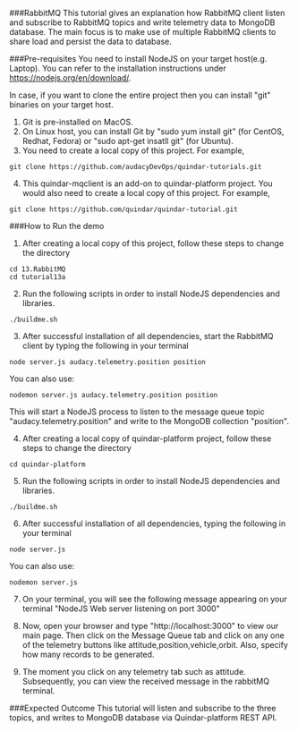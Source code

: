 ###RabbitMQ
This tutorial gives an explanation how RabbitMQ client listen and subscribe to RabbitMQ topics and write telemetry data to MongoDB database. The main focus is to make use of multiple RabbitMQ clients to share load and persist the data to database.

###Pre-requisites
You need to install NodeJS on your target host(e.g. Laptop). You can refer to the installation instructions under https://nodejs.org/en/download/.

In case, if you want to clone the entire project then you can install "git" binaries on your target host.

1. Git is pre-installed on MacOS.
2. On Linux host, you can install Git by "sudo yum install git" (for CentOS, Redhat, Fedora) or "sudo apt-get insatll git" (for Ubuntu).
3. You need to create a local copy of this project. For example,

```
git clone https://github.com/audacyDevOps/quindar-tutorials.git
 ```
4. This quindar-mqclient is an add-on to quindar-platform project. You would also need to create a local copy of this project. For example,

```
git clone https://github.com/quindar/quindar-tutorial.git

```


###How to Run the demo
1. After creating a local copy of this project, follow these steps to change the directory

```
cd 13.RabbitMQ
cd tutorial13a
```

2. Run the following scripts in order to install NodeJS dependencies and libraries.

```
./buildme.sh

```

3. After successful installation of all dependencies, start the RabbitMQ client by typing the following in your terminal

```
node server.js audacy.telemetry.position position

```
You can also use:

```
nodemon server.js audacy.telemetry.position position

```
This will start a NodeJS process to listen to the message queue topic "audacy.telemetry.position" and write to the MongoDB collection "position".

4. After creating a local copy of quindar-platform project, follow these steps to change the directory

```
cd quindar-platform
```

5. Run the following scripts in order to install NodeJS dependencies and libraries.

```
./buildme.sh

```

6. After successful installation of all dependencies, typing the following in your terminal

```
node server.js
```
You can also use:

```
nodemon server.js

```
7. On your terminal, you will see the following message appearing on your terminal "NodeJS Web server listening on port 3000"

8. Now, open your browser and type "http://localhost:3000" to view our main page. Then click on the Message Queue tab and click on any one of the telemetry buttons like attitude,position,vehicle,orbit. Also, specify how many records to be generated.

9. The moment you click on any telemetry tab such as attitude. Subsequently, you can view the received message in the rabbitMQ terminal.


###Expected Outcome
This tutorial will listen and subscribe to the three topics, and writes to MongoDB database via Quindar-platform REST API.
